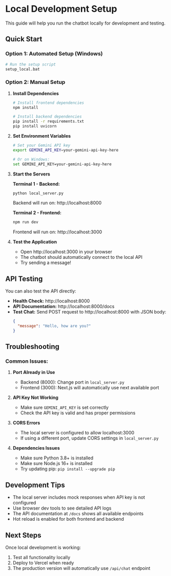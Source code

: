 # Local Development Setup

This guide will help you run the chatbot locally for development and testing.

## Quick Start

### Option 1: Automated Setup (Windows)

```bash
# Run the setup script
setup_local.bat
```

### Option 2: Manual Setup

1. **Install Dependencies**

   ```bash
   # Install frontend dependencies
   npm install

   # Install backend dependencies
   pip install -r requirements.txt
   pip install uvicorn
   ```

2. **Set Environment Variables**

   ```bash
   # Set your Gemini API key
   export GEMINI_API_KEY=your-gemini-api-key-here

   # Or on Windows:
   set GEMINI_API_KEY=your-gemini-api-key-here
   ```

3. **Start the Servers**

   **Terminal 1 - Backend:**

   ```bash
   python local_server.py
   ```

   Backend will run on: http://localhost:8000

   **Terminal 2 - Frontend:**

   ```bash
   npm run dev
   ```

   Frontend will run on: http://localhost:3000

4. **Test the Application**
   - Open http://localhost:3000 in your browser
   - The chatbot should automatically connect to the local API
   - Try sending a message!

## API Testing

You can also test the API directly:

- **Health Check:** http://localhost:8000
- **API Documentation:** http://localhost:8000/docs
- **Test Chat:** Send POST request to http://localhost:8000 with JSON body:
  ```json
  {
    "message": "Hello, how are you?"
  }
  ```

## Troubleshooting

### Common Issues:

1. **Port Already in Use**

   - Backend (8000): Change port in `local_server.py`
   - Frontend (3000): Next.js will automatically use next available port

2. **API Key Not Working**

   - Make sure `GEMINI_API_KEY` is set correctly
   - Check the API key is valid and has proper permissions

3. **CORS Errors**

   - The local server is configured to allow localhost:3000
   - If using a different port, update CORS settings in `local_server.py`

4. **Dependencies Issues**
   - Make sure Python 3.8+ is installed
   - Make sure Node.js 16+ is installed
   - Try updating pip: `pip install --upgrade pip`

## Development Tips

- The local server includes mock responses when API key is not configured
- Use browser dev tools to see detailed API logs
- The API documentation at `/docs` shows all available endpoints
- Hot reload is enabled for both frontend and backend

## Next Steps

Once local development is working:

1. Test all functionality locally
2. Deploy to Vercel when ready
3. The production version will automatically use `/api/chat` endpoint
